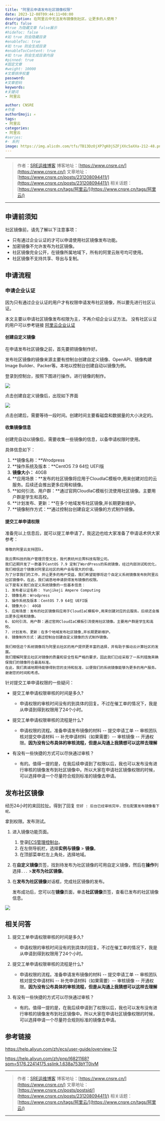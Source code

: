 ```yaml
---
title: "阿里云申请发布社区镜像权限"
date: 2023-12-08T09:44:11+08:00
description: 在阿里云中无法发布镜像到社区，让更多的人使用？
draft: false
#true 为隐藏文章 false展示
#hideToc: false
#如 true 则会隐藏目录
#enableToc: true
#如 true 则会生成目录
#enableTocContent: true
#如 true 则会生成目录内容
#pinned: true  
#固定文章
#weight: 10000
#文章排序权重
password: 
#文章密码
keywords:
#关键词
- 阿里云

author: CNSRE    
#作者
authorEmoji: ✍
tags:
- 阿里云
categories:
- 阿里云
#series:
#- 系列
image: https://img.alicdn.com/tfs/TB13DzOjXP7gK0jSZFjXXc5aXXa-212-48.png
---
```


---
> 作者：[SRE运维博客](https://www.cnsre.cn/)
> 博客地址：[https://www.cnsre.cn/](https://www.cnsre.cn/) 
> 文章地址：[https://www.cnsre.cn/posts/231208094411/](https://www.cnsre.cn/posts/231208094411/)
> 相关话题：[https://www.cnsre.cn/tags/阿里云/](https://www.cnsre.cn/tags/阿里云/)
---
## 申请前须知

社区镜像前，请先了解以下注意事项：

- 只有通过企业认证的才可以申请使用社区镜像发布功能。
- 加密镜像不允许发布为社区镜像。
- 社区镜像完全公开，在镜像所属地域下，所有的阿里云账号均可使用。
- 社区镜像不支持共享、导出与复制。

## 申请流程

### 申请企业认证

因为只有通过企业认证的用户才有权限申请发布社区镜像，所以要先进行社区认证。

本文主要以申请社区镜像发布权限为主，不再介绍企业认证方法。 没有社区认证的用户可以参考链接 [阿里云企业认证](https://help.aliyun.com/zh/pnp/l6821168?spm=5176.22414175.sslink.1.638a753bYT0ivM)

#### 创建自定义镜像

在申请发布社区镜像之前，首先要把镜像制作好。

发布社区镜像的镜像来源主要有控制台创建自定义镜像、OpenAPI、镜像构建Image Builder、Packer等。本地以控制台创建自动以镜像为例。

登录到控制台，按照下图进行操作。进行镜像的制作。

![](https://cn-north-1-image.s3.cn-north-1.amazonaws.com.cn/cnsre/cnsre/2023120844888ddfc1a4d26edbf045e43d31f12b.png)

点击创建自定义镜像后，出现如下界面



![](https://cn-north-1-image.s3.cn-north-1.amazonaws.com.cn/cnsre/cnsre/202312083bd445f982d598735b4356054af7b21e.png)

点击创建后，需要等待一段时间。创建时间主要看磁盘和数据量的大小决定的。

#### 收集镜像信息

创建完自动以镜像后，需要收集一些镜像的信息，以备申请权限时使用。

具体信息如下：

1. **镜像名称：**Wrodpress
3. **操作系统及版本：**CentOS 7.9 64位 UEFI版
4. **镜像大小：** 40GB
5. **应用场景：**发布的社区镜像将应用于CloudIaC模板中,用来创建对应的云服务。后续还会推出更多应用和镜像。
6. **如何引流、用户群：**通过官网CloudIaC模板引流使用社区镜像。主要用户群是学生和高校。 
7. **计划发布、更新：**在多个地域发布社区镜像,并长期更新维护。
8. **镜像制作方式：**通过控制台创建自定义镜像的方式制作镜像。

#### 提交工单申请权限

准备完以上信息后，就可以提工单申请了。我这边也给大家准备了申请话术供大家参考：

```
尊敬的阿里云支持团队，

我云霁科技的账户管理员雪文龙，我代表杭州云霁科技有限公司。
我们近期开发了一款基于CentOS 7.9 定制了WordPress的系统镜像，经过内部测试和优化，我们相信这个镜像对阿里云社区的用户会有很大的价值。
为了分享我们的工作，并让更多的用户受益，我们希望能够将这个自定义系统镜像发布到阿里云社区镜像中。在此，我们诚恳地申请获得发布镜像的权限。
以下是有关我们自定义系统镜像的一些基本信息：
1. 发布者认证名称： Yunjikeji Ampere Computing
2. 镜像名称：Wrodpress
3. 操作系统及版本：CentOS 7.9 64位 UEFI版
4. 镜像大小： 40GB
5. 应用场景：发布的社区镜像将应用于CloudIaC模板中,用来创建对应的云服务。后续还会推出更多应用和镜像。
6. 如何引流、用户群：通过官网CloudIaC模板引流使用社区镜像。主要用户群是学生和高校。 
7. 计划发布、更新：在多个地域发布社区镜像,并长期更新维护。
8. 镜像制作方式：通过控制台创建自定义镜像的方式制作镜像。

我们相信这个系统镜像将为阿里云社区的用户提供更丰富的选择，并有助于推动云计算社区的发展。
我们理解阿里云社区对镜像的质量和安全性有严格的要求，因此我们已经采取了一系列措施来确保我们的镜像符合最高标准。
在此，我们真诚地期待能够得到您的支持和批准，以便我们的系统镜像能够为更多的用户服务。
谢谢您的时间和考虑。

```

针对提交工单申请权限的一些疑问：

- 提交工单申请权限审核的时间是多久? 

  - 申请权限的审核时间没有的到具体的回复。不过在催工单的情况下，我是从申请到得到权限用了24个小时。

- 提交工单申请权限审核的流程是什么? 

  - 申请权限的流程。准备申请发布镜像的材料 -- 提交申请工单 -- 审核团队核对提交申请材料 -- 补充申请材料（如果需要）-- 审核镜像 -- 开通权限。**因为没有公布具体的审核流程，但是从沟通上我猜想可以这样去理解**

- 有没有一些快捷的方式可以尽快通过审核？
  
  - 有的。值得一提的是，在我后续申请到了权限以后，我也可以发布没有进行审核的镜像发布到社区镜像中。所以大家在申请社区镜像权限的时候，可以选择申请一个尽量符合规则标准的镜像去申请。
  

## 发布社区镜像

经历24小时的来回拉扯。得到了回复 `您好 : 后台已经审核完毕，您在配置发布镜像看下呢。`

拿到权限。发布测试。

1. 进入镜像功能页面。

   1. 登录[ECS管理控制台](https://ecs.console.aliyun.com)。
   2. 在左侧导航栏，选择**实例与镜像** > **镜像**。
   3. 在顶部菜单栏左上角处，选择地域。

2. 在**自定义镜像**页签，找到待发布为社区镜像的可用自定义镜像，然后在**操作**列选择`...` >**发布为社区镜像**。

3. 在**发布为社区镜像**对话框，完成社区镜像的发布。

   发布成功后，您可以在**镜像**页面，单击**社区镜像**页签，查看已发布的社区镜像信息。

![](https://cn-north-1-image.s3.cn-north-1.amazonaws.com.cn/cnsre/cnsre/20231208babd3eb9fc8963eab9f77adce6b6dd9e.png)



<script async src="https://pagead2.googlesyndication.com/pagead/js/adsbygoogle.js?client=ca-pub-4855142804875926"
     crossorigin="anonymous"></script>
<ins class="adsbygoogle"
     style="display:block; text-align:center;"
     data-ad-layout="in-article"
     data-ad-format="fluid"
     data-ad-client="ca-pub-4855142804875926"
     data-ad-slot="5670838583"></ins>
<script>
     (adsbygoogle = window.adsbygoogle || []).push({});
</script>

## 相关问答

1. 提交工单申请权限审核的时间是多久? 

   - 申请权限的审核时间没有的到具体的回复。不过在催工单的情况下，我是从申请到得到权限用了24个小时。
2. 提交工单申请权限审核的流程是什么? 

   - 申请权限的流程。准备申请发布镜像的材料 -- 提交申请工单 -- 审核团队核对提交申请材料 -- 补充申请材料（如果需要）-- 审核镜像 -- 开通权限。**因为没有公布具体的审核流程，但是从沟通上我猜想可以这样去理解**

3. 有没有一些快捷的方式可以尽快通过审核？

   - 有的。值得一提的是，在我后续申请到了权限以后，我也可以发布没有进行审核的镜像发布到社区镜像中。所以大家在申请社区镜像权限的时候，可以选择申请一个尽量符合规则标准的镜像去申请。

## 参考链接

https://help.aliyun.com/zh/ecs/user-guide/overview-12

https://help.aliyun.com/zh/pnp/l6821168?spm=5176.22414175.sslink.1.638a753bYT0ivM

---
> 作者：[SRE运维博客](https://www.cnsre.cn/)
> 博客地址：[https://www.cnsre.cn/](https://www.cnsre.cn/) 
> 文章地址：[https://www.cnsre.cn/posts/postsid/](https://www.cnsre.cn/posts/231208094411/)
> 相关话题：[https://www.cnsre.cn/tags/阿里云/](https://www.cnsre.cn/tags/阿里云/)
---
